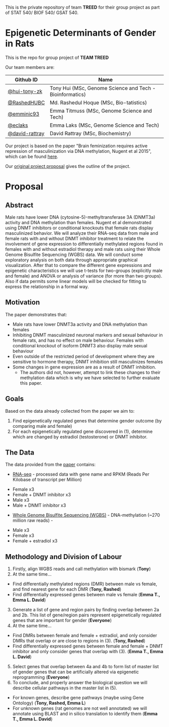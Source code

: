 This is the private repository of team **TREED** for their group project as part of STAT 540/ BIOF 540/ GSAT 540.

**Epigenetic Determinants of Gender in Rats**
==============================================

This is the repo for group project of **TEAM TREED**

Our team members are: 

Github ID |  Name
---------|------------
[@hui-tony-zk](https://github.com/hui-tony-zk) | Tony Hui (MSc, Genome Science and Tech - Bioinformatics)
[@RashedHUBC](https://github.com/RashedHUBC) |	Md. Rashedul Hoque (MSc, Bio-tatistics)
[@emminic93](https://github.com/emminic93) |	Emma Titmuss (MSc, Genome Science and Tech)
[@eclaks](https://github.com/eclaks) | Emma Laks (MSc, Genome Science and Tech)
[@david-rattray](https://github.com/David-Rattray) |	David Rattray (MSc, Biochemistry)



Our project is based on the paper "Brain feminization requires active repression of masculinization via DNA methylation, Nugent et al 2015", which can be found [here](http://www.nature.com/neuro/journal/v18/n5/full/nn.3988.html).

Our [original project proposal](https://github.com/STAT540-UBC/team_treed_rats-DNA-methylation/blob/master/First%20Abstract/First_Abstract.md) gives the outline of the project.  


**Proposal**
=============

**Abstract**
--------------
Male rats have lower DNA (cytosine-5)-methyltransferase 3A (DNMT3a) activity and DNA methylation than females. Nugent et al demonstrated using DNMT inhibitors or conditional knockouts that female rats display masculinized behavior. We will analyze their RNA-seq data from male and female rats with and without DNMT inhibitor treatment to relate the involvement of gene expression to differentially methylated regions found in females with and without estradiol therapy and male rats using their Whole Genome Bisulfite Sequencing (WGBS) data. We will conduct some exploratory analysis on both data through appropriate graphical visualization. After that to compare the different gene expressions and epigenetic characteristics we will use t-tests for two-groups (explicitly male and female) and ANOVA or analysis of variance (for more than two groups). Also if data permits some linear models will be checked for fitting to express the relationship in a formal way. 

**Motivation**
---------------
The paper demonstrates that: 
* Male rats have lower DNMT3a activity and DNA methylation than females
* Inhibiting DNMT masculinized neuronal markers and sexual behaviour in female rats, and has no effect on male behaviour. Females with conditional knockout of isoform DNMT3 also display male sexual behaviour  
* Even outside of the restricted period of development where they are sensitive to hormone therapy, DNMT inhibition still masculinizes females 
* Some changes in gene expression are as a result of DNMT inhibition.
  + The authors did not, however, attempt to link these changes to their methylation data which is why we have selected to further evaluate this paper.

**Goals**
----------
Based on the data already collected from the paper we aim to:

1. Find epigenetically regulated genes that determine gender outcome (by comparing male and female)
2. For each epigenetically regulated gene discovered in (1), determine which are changed by estradiol (testosterone) or DNMT inhibitor.

**The Data**
--------------
The data provided from the [paper](http://www.ncbi.nlm.nih.gov/geo/query/acc.cgi?acc=GSE66203) contains:
* [RNA-seq](https://github.com/STAT540-UBC/team_treed_rats-DNA-methylation/tree/master/RNASeq_data) - processed data with gene name and RPKM (Reads Per Kilobase of transcript per Million)   
 + Female x3
 + Female + DNMT inhibitor x3
 + Male x3
 + Male + DNMT inhibitor x3
* [Whole Genome Bisulfite Sequencing (WGBS)](http://www.ncbi.nlm.nih.gov/bioproject/?term=275796) - DNA-methylation (~270 million raw reads) -  
 + Male x3
 + Female x3
 + Female + estradiol x3

**Methodology and Division of Labour** 
---------------------------------------
1. Firstly, align WGBS reads and call methylation with bismark (**Tony**)
2. At the same time… 
 + Find differentially methylated regions (DMR) between male vs female, and find nearest gene for each DMR (**Tony, Rashed**)
 + Find differentially expressed genes between male vs female (**Emma T., Emma L. David**)
3. Generate a list of gene and region pairs by finding overlap between 2a and 2b. This list of gene/region pairs represent epigenetically regulated genes that are important for gender (**Everyone**)
4. At the same time...
 + Find DMRs between female and female + estradiol, and only consider DMRs that overlap or are close to regions in (3).  (**Tony, Rashed**)
 + Find differentially expressed genes between female and female + DNMT inhibitor and only consider genes that overlap with (3). (**Emma T., Emma L. David**)
5. Select genes that overlap between 4a and 4b to form list of master list of gender genes that can be artificially altered via epigenetic reprogramming (**Everyone**)
6. To conclude, and properly answer the biological question we will describe cellular pathways in the master list in (5).
 + For known genes, describe gene pathways (maybe using Gene Ontology) (**Tony, Rashed, Emma L**)
 + For unknown genes (rat genomes are not well annotated) we will annotate using BLAST and in silico translation to identify them (**Emma T., Emma L. David**) 



